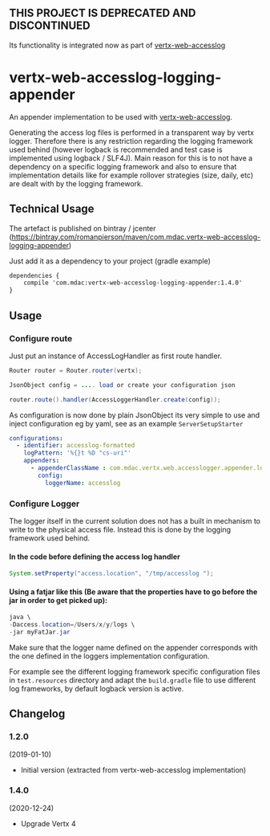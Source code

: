 ## THIS PROJECT IS DEPRECATED AND DISCONTINUED

Its functionality is integrated now as part of [vertx-web-accesslog](https://github.com/romanpierson/vertx-web-accesslog)

# vertx-web-accesslog-logging-appender

An appender implementation to be used with [vertx-web-accesslog](https://github.com/romanpierson/vertx-web-accesslog).

Generating the access log files is performed in a transparent way by vertx logger. Therefore there is any restriction regarding the logging framework used behind (however logback is recommended and test case is implemented using logback / SLF4J). Main reason for this is to not have a dependency on a specific logging framework and also to ensure that implementation details like for example rollover strategies (size, daily, etc) are dealt with by the logging framework.

## Technical Usage

The artefact is published on bintray / jcenter (https://bintray.com/romanpierson/maven/com.mdac.vertx-web-accesslog-logging-appender)

Just add it as a dependency to your project (gradle example)

```xml
dependencies {
	compile 'com.mdac:vertx-web-accesslog-logging-appender:1.4.0'
}
```

## Usage

### Configure route

Just put an instance of AccessLogHandler as first route handler.

```java
Router router = Router.router(vertx);

JsonObject config = .... load or create your configuration json

router.route().handler(AccessLoggerHandler.create(config));

```

As configuration is now done by plain JsonObject its very simple to use and inject configuration eg by yaml, see as an example `ServerSetupStarter`

```yaml
configurations:
  - identifier: accesslog-formatted
    logPattern: '%{}t %D "cs-uri"'
    appenders:
      - appenderClassName : com.mdac.vertx.web.accesslogger.appender.logging.impl.LoggingAppender
        config:
          loggerName: accesslog
```


### Configure Logger

The logger itself in the current solution does not has a built in mechanism to write to the physical access file. Instead this is done by the logging framework used behind.  

#### In the code before defining the access log handler

```java
System.setProperty("access.location", "/tmp/accesslog ");
```

#### Using a fatjar like this (Be aware that the properties have to go before the jar in order to get picked up):

```java
java \
-Daccess.location=/Users/x/y/logs \
-jar myFatJar.jar 
```

Make sure that the logger name defined on the appender corresponds with the one defined in the loggers implementation configuration.

For example see the different logging framework specific configuration files in `test.resources` directory and adapt the `build.gradle` file to use different log frameworks, by default logback version is active. 

## Changelog

### 1.2.0

(2019-01-10)

* Initial version (extracted from vertx-web-accesslog implementation)

### 1.4.0

(2020-12-24)

* Upgrade Vertx 4
